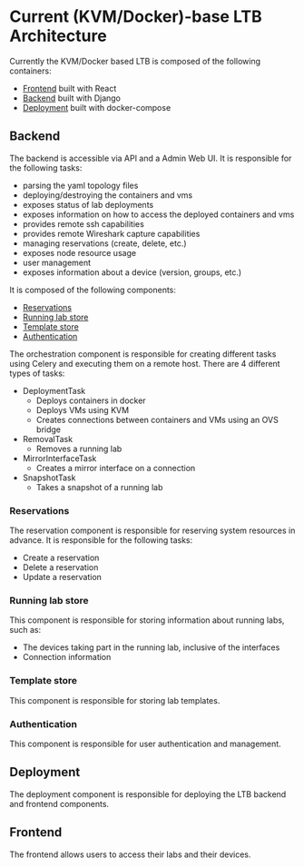 
# Current (KVM/Docker)-base LTB Architecture

Currently the KVM/Docker based LTB is composed of the following containers:

- [Frontend](#frontend) built with React
- [Backend](#backend) built with Django
- [Deployment](#deployment) built with docker-compose

## Backend

The backend is accessible via API and a Admin Web UI.
It is responsible for the following tasks:

- parsing the yaml topology files
- deploying/destroying the containers and vms
- exposes status of lab deployments
- exposes information on how to access the deployed containers and vms
- provides remote ssh capabilities
- provides remote Wireshark capture capabilities
- managing reservations (create, delete, etc.)
- exposes node resource usage
- user management
- exposes information about a device (version, groups, etc.)

It is composed of the following components:

- [Reservations](#reservations)
- [Running lab store](#running-lab-store)
- [Template store](#template-store)
- [Authentication](#authentication)

The orchestration component is responsible for creating different tasks using Celery and executing them on a remote host.
There are 4 different types of tasks:

- DeploymentTask
  - Deploys containers in docker
  - Deploys VMs using KVM
  - Creates connections between containers and VMs using an OVS bridge
- RemovalTask
  - Removes a running lab
- MirrorInterfaceTask
  - Creates a mirror interface on a connection
- SnapshotTask
  - Takes a snapshot of a running lab

### Reservations

The reservation component is responsible for reserving system resources in advance. It is responsible for the following tasks:

- Create a reservation
- Delete a reservation
- Update a reservation

### Running lab store

This component is responsible for storing information about running labs, such as:

- The devices taking part in the running lab, inclusive of the interfaces
- Connection information

### Template store

This component is responsible for storing lab templates.

### Authentication

This component is responsible for user authentication and management.

## Deployment

The deployment component is responsible for deploying the LTB backend and frontend components.

## Frontend

The frontend allows users to access their labs and their devices.

